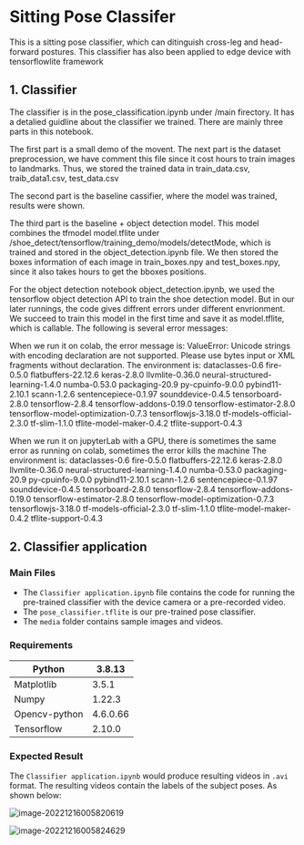 # Sitting Pose Classifer

This is a sitting pose classifier, which can ditinguish cross-leg and head-forward postures. This classifier has also been applied to edge device with
tensorflowlite framework

## 1. Classifier

The classifier is in the pose_classification.ipynb under /main firectory. It has a detalied guidline about the classifier we trained. There are mainly three parts 
in this notebook. 

The first part is a small demo of the movent. The next part is the dataset preprocession, we have comment this file since it cost hours to train images
to landmarks. Thus, we stored the trained data in train_data.csv, traib_data1.csv, test_data.csv

The second part is the baseline cassifier, where the model was trained, results were shown.

The third part is the baseline + object detection model. This model combines the tfmodel model.tflite under /shoe_detect/tensorflow/training_demo/models/detectMode,
which is trained and stored in the object_detection.ipynb file. We then stored the boxes information of each image in train_boxes.npy and test_boxes.npy, since it also 
takes hours to get the bboxes positions.

For the object detection notebook object_detection.ipynb, we used the tensorflow object detection API to train the shoe detection model. But in our later runnings, the code gives diffrent errors under different envrionment. We succeed to train this model in the first time and save it as model.tflite, which is callable. The following is several error messages:

When we run it on colab, the error message is:
ValueError: Unicode strings with encoding declaration are not supported. Please use bytes input or XML fragments without declaration.
The environment is:
dataclasses-0.6 fire-0.5.0 flatbuffers-22.12.6 keras-2.8.0 llvmlite-0.36.0 neural-structured-learning-1.4.0 numba-0.53.0 packaging-20.9 py-cpuinfo-9.0.0 pybind11-2.10.1 scann-1.2.6 sentencepiece-0.1.97 sounddevice-0.4.5 tensorboard-2.8.0 tensorflow-2.8.4 tensorflow-addons-0.19.0 tensorflow-estimator-2.8.0 tensorflow-model-optimization-0.7.3 tensorflowjs-3.18.0 tf-models-official-2.3.0 tf-slim-1.1.0 tflite-model-maker-0.4.2 tflite-support-0.4.3

When we run it on jupyterLab with a GPU, there is sometimes the same error as running on colab, sometimes the error kills the machine
The environment is:
dataclasses-0.6 fire-0.5.0 flatbuffers-22.12.6 keras-2.8.0 llvmlite-0.36.0 neural-structured-learning-1.4.0 numba-0.53.0 packaging-20.9 py-cpuinfo-9.0.0 pybind11-2.10.1 scann-1.2.6 sentencepiece-0.1.97 sounddevice-0.4.5 tensorboard-2.8.0 tensorflow-2.8.4 tensorflow-addons-0.19.0 tensorflow-estimator-2.8.0 tensorflow-model-optimization-0.7.3 tensorflowjs-3.18.0 tf-models-official-2.3.0 tf-slim-1.1.0 tflite-model-maker-0.4.2 tflite-support-0.4.3

## 2. Classifier application 
    
### Main Files

- The `Classifier application.ipynb` file contains the code for running the pre-trained classifier with the device camera or a pre-recorded video.
- The `pose_classifier.tflite` is our pre-trained pose classifier.
- The `media` folder contains sample images and videos.

### Requirements

| Python        | 3.8.13   |
| ------------- | -------- |
| Matplotlib    | 3.5.1    |
| Numpy         | 1.22.3   |
| Opencv-python | 4.6.0.66 |
| Tensorflow    | 2.10.0   |

### Expected Result

The `Classifier application.ipynb` would produce resulting videos in `.avi` format. The resulting videos contain  the labels of the subject poses. As shown below:

![image-20221216005820619](README//image-20221216005820619.png)

![image-20221216005824629](README//image-20221216005824629.png)